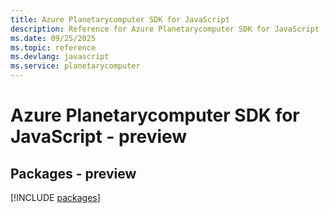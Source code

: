 ```yaml
---
title: Azure Planetarycomputer SDK for JavaScript
description: Reference for Azure Planetarycomputer SDK for JavaScript
ms.date: 09/25/2025
ms.topic: reference
ms.devlang: javascript
ms.service: planetarycomputer
---
```

# Azure Planetarycomputer SDK for JavaScript - preview
## Packages - preview
[!INCLUDE [packages](planetarycomputer-index.md)]